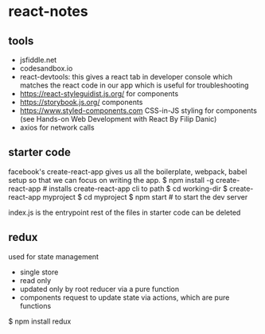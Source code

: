 # react-notes

## tools
- jsfiddle.net
- codesandbox.io
- react-devtools: this gives a react tab in developer console which matches the react code in our app which is useful for troubleshooting
- https://react-styleguidist.js.org/ for components
- https://storybook.js.org/  components
- https://www.styled-components.com CSS-in-JS styling for components (see Hands-on Web Development with React By Filip Danic)
- axios for network calls

## starter code
facebook's create-react-app gives us all the boilerplate, webpack, babel setup so that we can focus on writing the app.
$ npm install -g create-react-app # installs create-react-app cli to path
$ cd working-dir
$ create-react-app myproject
$ cd myproject
$ npm start # to start the dev server

index.js is the entrypoint rest of the files in starter code can be deleted

## redux
used for state management
- single store
- read only
- updated only by root reducer via a pure function
- components request to update state via actions, which are pure functions

$ npm install redux
